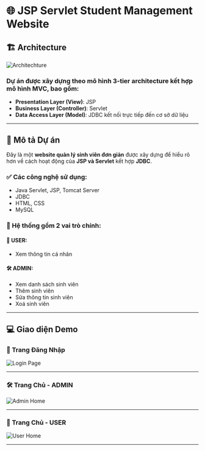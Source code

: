 # 🌐 JSP Servlet Student Management Website

## 🏗️ Architecture

![Architechture](https://github.com/user-attachments/assets/24c4df5d-e181-4a7e-b3b3-378f16344b3c)
### Dự án được xây dựng theo mô hình **3-tier architecture** kết hợp mô hình **MVC**, bao gồm:
- **Presentation Layer (View)**: JSP
- **Business Layer (Controller)**: Servlet
- **Data Access Layer (Model)**: JDBC kết nối trực tiếp đến cơ sở dữ liệu

---

## 📄 Mô tả Dự án

Đây là một **website quản lý sinh viên đơn giản** được xây dựng để hiểu rõ hơn về cách hoạt động của **JSP và Servlet** kết hợp **JDBC**.

### ✅ Các công nghệ sử dụng:
- Java Servlet, JSP, Tomcat Server
- JDBC
- HTML, CSS
- MySQL

### 🔐 Hệ thống gồm 2 vai trò chính:
#### 👤 USER:
- Xem thông tin cá nhân

#### 🛠️ ADMIN:
- Xem danh sách sinh viên
- Thêm sinh viên
- Sửa thông tin sinh viên
- Xoá sinh viên

---

## 💻 Giao diện Demo

### 🔐 Trang Đăng Nhập

![Login Page](https://github.com/user-attachments/assets/a43aeaa1-4f1b-47d2-937c-47910e3c3e1a)

---

### 🛠️ Trang Chủ - ADMIN

![Admin Home](https://github.com/user-attachments/assets/4ef93e27-f394-45bd-953a-0b668f51c08a)

---

### 👤 Trang Chủ - USER

![User Home](https://github.com/user-attachments/assets/2bbd25fd-327f-466d-b586-75810891984e)

---
